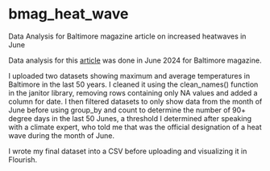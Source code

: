 # bmag_heat_wave
Data Analysis for Baltimore magazine article on increased heatwaves in June

Data analysis for this <a href="https://www.baltimoremagazine.com/section/health/baltimore-heat-wave-safety-cooling-hydration-tips/" target="_blank"> article</a> was done in June 2024 for Baltimore magazine. 

I uploaded two datasets showing maximum and average temperatures in Baltimore in the last 50 years. I cleaned it using the clean_names() function in the janitor library, removing rows containing only NA values and added a column for date. I then filtered datasets to only show data from the month of June before using group_by and count to determine the number of 90+ degree days in the last 50 Junes, a threshold I determined after speaking with a climate expert, who told me that was the official designation of a heat wave during the month of June. 

I wrote my final dataset into a CSV before uploading and visualizing it in Flourish. 
